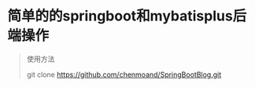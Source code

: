 # 简单的的springboot和mybatisplus后端操作

> 使用方法 
>
> git clone https://github.com/chenmoand/SpringBootBlog.git 